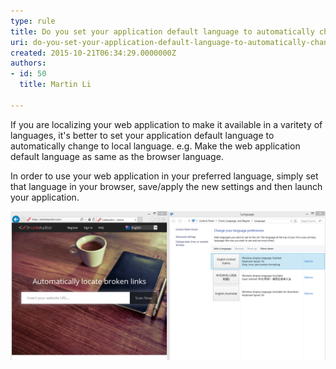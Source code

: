 ```yaml
---
type: rule
title: Do you set your application default language to automatically change to local language?
uri: do-you-set-your-application-default-language-to-automatically-change-to-local-language
created: 2015-10-21T06:34:29.0000000Z
authors:
- id: 50
  title: Martin Li

---
```


If you are localizing your web application to make it available in a varitety of languages, it's better to set your application default language to automatically change to local language. e.g. Make the web application default language as same as the browser language.
 
In order to use your web application in your preferred language, simply set that language in your browser, save/apply the new settings and then launch your application. 

![ Detect your users language preference and display in that language. ](DefaultLanguage.jpg)
